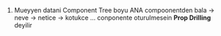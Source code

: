 1. Mueyyen datani Component Tree boyu ANA compoonentden bala -> neve -> netice -> kotukce ... conponente oturulmesein **Prop Drilling** deyilir